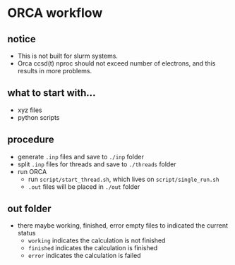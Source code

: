 # ORCA workflow



## notice

- This is not built for slurm systems.
- Orca ccsd(t) nproc should not exceed number of electrons, and this results in more problems.




## what to start with...

- xyz files
- python scripts



## procedure

- generate `.inp` files and save to `./inp` folder
- split `.inp` files for threads and save to `./threads` folder
- run ORCA
    - run `script/start_thread.sh`, which lives on `script/single_run.sh`
    - `.out` files will be placed in `./out` folder



## out folder

- there maybe working, finished, error empty files to indicated the current status
    - `working` indicates the calculation is not finished
    - `finished` indicates the calculation is finished
    - `error` indicates the calculation is failed

